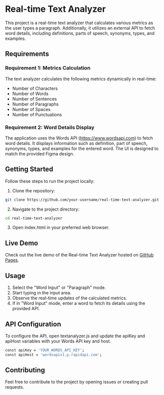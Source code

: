 # Real-time Text Analyzer
This project is a real-time text analyzer that calculates various metrics as the user types a paragraph. Additionally, it utilizes an external API to fetch word details, including definitions, parts of speech, synonyms, types, and examples.

## Requirements
### Requirement 1: Metrics Calculation
The text analyzer calculates the following metrics dynamically in real-time:

- Number of Characters
- Number of Words
- Number of Sentences
- Number of Paragraphs
- Number of Spaces
- Number of Punctuations
### Requirement 2: Word Details Display
The application uses the Words API (https://www.wordsapi.com) to fetch word details. It displays information such as definition, part of speech, synonyms, types, and examples for the entered word. The UI is designed to match the provided Figma design.

## Getting Started
Follow these steps to run the project locally:

1. Clone the repository:

``` bash
git clone https://github.com/your-username/real-time-text-analyzer.git
```
2. Navigate to the project directory:

```bash
cd real-time-text-analyzer
```
3. Open index.html in your preferred web browser.

## Live Demo
Check out the live demo of the Real-time Text Analyzer hosted on [GitHub Pages](https://nssingh-ml.github.io/real_time-Text-Analyzer/).

## Usage
1. Select the "Word Input" or "Paragraph" mode.
2. Start typing in the input area.
3. Observe the real-time updates of the calculated metrics.
4. If in "Word Input" mode, enter a word to fetch its details using the provided API.
## API Configuration
To configure the API, open textanalyzer.js and update the apiKey and apiHost variables with your Words API key and host.

 ```bash
const apiKey = 'YOUR_WORDS_API_KEY';
const apiHost = 'wordsapiv1.p.rapidapi.com';
```
## Contributing
Feel free to contribute to the project by opening issues or creating pull requests.
